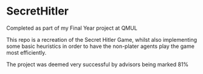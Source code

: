 # SecretHitler

Completed as part of my Final Year project at QMUL

This repo is a recreation of the Secret Hitler Game, whilst also implementing some basic heuristics in order to have the non-plater agents play the game most efficiently.

The project was deemed very successful by advisors being marked 81%
